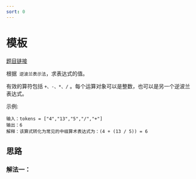 ```yaml
---
sort: 0
---
```

# 模板

[题目链接](https://leetcode-cn.com/problems/evaluate-reverse-polish-notation/)

根据` 逆波兰表示法`，求表达式的值。

有效的算符包括 `+、-、*、/` 。每个运算对象可以是整数，也可以是另一个逆波兰表达式。

示例:

```
输入：tokens = ["4","13","5","/","+"]
输出：6
解释：该算式转化为常见的中缀算术表达式为：(4 + (13 / 5)) = 6
```


## 思路

### 解法一：


```c++

```

